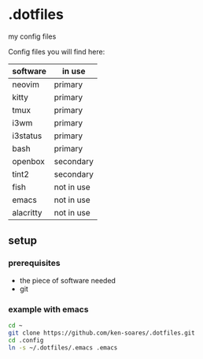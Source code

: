 # .dotfiles
my config files


Config files you will find here:

| software  | in use     |
|-----------|------------|
| neovim    | primary    |
| kitty     | primary    |
| tmux      | primary    |
| i3wm      | primary    |
| i3status  | primary    |
| bash      | primary    |
| openbox   | secondary  |
| tint2     | secondary  |
| fish      | not in use |
| emacs     | not in use |
| alacritty | not in use |

## setup
### prerequisites
- the piece of software needed
- git

### example with emacs

```bash
cd ~
git clone https://github.com/ken-soares/.dotfiles.git
cd .config
ln -s ~/.dotfiles/.emacs .emacs
```
